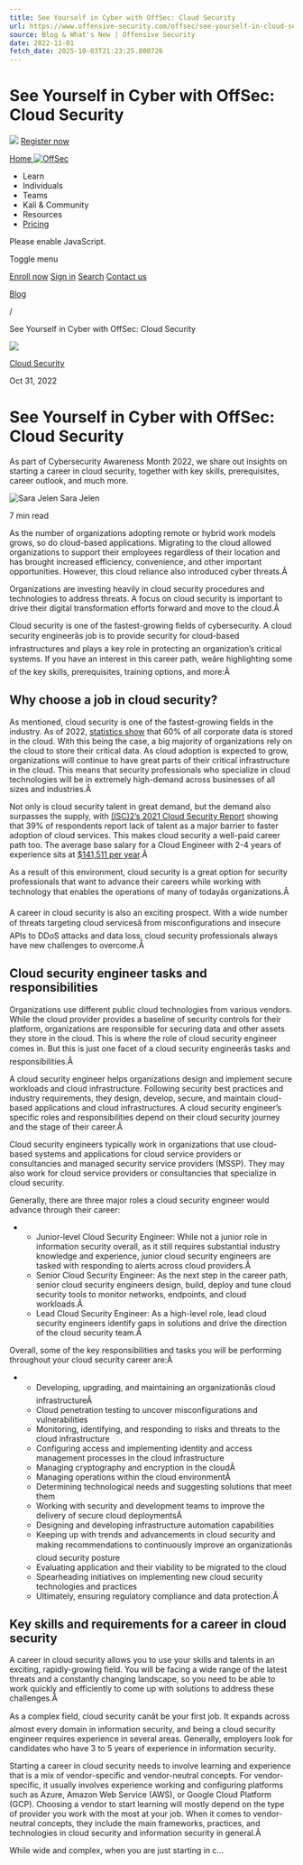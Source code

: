 ```yaml
---
title: See Yourself in Cyber with OffSec: Cloud Security
url: https://www.offensive-security.com/offsec/see-yourself-in-cloud-security/
source: Blog & What's New | Offensive Security
date: 2022-11-01
fetch_date: 2025-10-03T21:23:25.800726
---
```


# See Yourself in Cyber with OffSec: Cloud Security

![](/_astro/banner.CNlb3Bsk_1PIMW3.svg) [Register now](/events/the-gauntlet/)

[Home ![OffSec](/_astro/offsec.BneoPeSq_Z1jF970.svg)](/)

* Learn
* Individuals
* Teams
* Kali & Community
* Resources
* [Pricing](/pricing/)

Please enable JavaScript.

Toggle menu

[Enroll now](/pre-registration/) [Sign in](https://portal.offsec.com/sign-in/)  [Search](/search/)   [Contact us](/contact-us/)

[Blog](/blog/)

/

See Yourself in Cyber with OffSec: Cloud Security

![](https://www.offsec.com/app/uploads/2022/10/Cloud-security-Blog-Post-image.png)

[Cloud Security](/blog/category/cloud-security/)

Oct 31, 2022

# See Yourself in Cyber with OffSec: Cloud Security

As part of Cybersecurity Awareness Month 2022, we share out insights on starting a career in cloud security, together with key skills, prerequisites, career outlook, and much more.

![Sara Jelen](/_astro/byline.ClrL6n6g_1X3xi2.svg)  Sara Jelen

7 min read

As the number of organizations adopting remote or hybrid work models grows, so do cloud-based applications. Migrating to the cloud allowed organizations to support their employees regardless of their location and has brought increased efficiency, convenience, and other important opportunities. However, this cloud reliance also introduced cyber threats.Â

Organizations are investing heavily in cloud security procedures and technologies to address threats. A focus on cloud security is important to drive their digital transformation efforts forward and move to the cloud.Â

Cloud security is one of the fastest-growing fields of cybersecurity. A cloud security engineerâs job is to provide security for cloud-based infrastructures and plays a key role in protecting an organization’s critical systems. If you have an interest in this career path, weâre highlighting some of the key skills, prerequisites, training options, and more:Â

## Why choose a job in cloud security?

As mentioned, cloud security is one of the fastest-growing fields in the industry. As of 2022, [statistics show](https://www.statista.com/statistics/1062879/worldwide-cloud-storage-of-corporate-data/) that 60% of all corporate data is stored in the cloud. With this being the case, a big majority of organizations rely on the cloud to store their critical data. As cloud adoption is expected to grow, organizations will continue to have great parts of their critical infrastructure in the cloud. This means that security professionals who specialize in cloud technologies will be in extremely high-demand across businesses of all sizes and industries.Â

Not only is cloud security talent in great demand, but the demand also surpasses the supply, with [(ISC)2’s 2021 Cloud Security Report](https://cloud.connect.isc2.org/cloud-security-report) showing that 39% of respondents report lack of talent as a major barrier to faster adoption of cloud services. This makes cloud security a well-paid career path too. The average base salary for a Cloud Engineer with 2-4 years of experience sits at [$141,511 per year](https://www.ziprecruiter.com/Salaries/Cloud-Security-Engineer-Salary).Â

As a result of this environment, cloud security is a great option for security professionals that want to advance their careers while working with technology that enables the operations of many of todayâs organizations.Â

A career in cloud security is also an exciting prospect. With a wide number of threats targeting cloud servicesâ from misconfigurations and insecure APIs to DDoS attacks and data loss, cloud security professionals always have new challenges to overcome.Â

## Cloud security engineer tasks and responsibilities

Organizations use different public cloud technologies from various vendors. While the cloud provider provides a baseline of security controls for their platform, organizations are responsible for securing data and other assets they store in the cloud. This is where the role of cloud security engineer comes in. But this is just one facet of a cloud security engineerâs tasks and responsibilities.Â

A cloud security engineer helps organizations design and implement secure workloads and cloud infrastructure. Following security best practices and industry requirements, they design, develop, secure, and maintain cloud-based applications and cloud infrastructures. A cloud security engineer’s specific roles and responsibilities depend on their cloud security journey and the stage of their career.Â

Cloud security engineers typically work in organizations that use cloud-based systems and applications for cloud service providers or consultancies and managed security service providers (MSSP). They may also work for cloud service providers or consultancies that specialize in cloud security.

Generally, there are three major roles a cloud security engineer would advance through their career:

* + Junior-level Cloud Security Engineer: While not a junior role in information security overall, as it still requires substantial industry knowledge and experience, junior cloud security engineers are tasked with responding to alerts across cloud providers.Â
  + Senior Cloud Security Engineer: As the next step in the career path, senior cloud security engineers design, build, deploy and tune cloud security tools to monitor networks, endpoints, and cloud workloads.Â
  + Lead Cloud Security Engineer: As a high-level role, lead cloud security engineers identify gaps in solutions and drive the direction of the cloud security team.Â

Overall, some of the key responsibilities and tasks you will be performing throughout your cloud security career are:Â

* + Developing, upgrading, and maintaining an organizationâs cloud infrastructureÂ
  + Cloud penetration testing to uncover misconfigurations and vulnerabilities
  + Monitoring, identifying, and responding to risks and threats to the cloud infrastructure
  + Configuring access and implementing identity and access management processes in the cloud infrastructure
  + Managing cryptography and encryption in the cloudÂ
  + Managing operations within the cloud environmentÂ
  + Determining technological needs and suggesting solutions that meet them
  + Working with security and development teams to improve the delivery of secure cloud deploymentsÂ
  + Designing and developing infrastructure automation capabilities
  + Keeping up with trends and advancements in cloud security and making recommendations to continuously improve an organizationâs cloud security posture
  + Evaluating application and their viability to be migrated to the cloud
  + Spearheading initiatives on implementing new cloud security technologies and practices
  + Ultimately, ensuring regulatory compliance and data protection.Â

## Key skills and requirements for a career in cloud security

A career in cloud security allows you to use your skills and talents in an exciting, rapidly-growing field. You will be facing a wide range of the latest threats and a constantly changing landscape, so you need to be able to work quickly and efficiently to come up with solutions to address these challenges.Â

As a complex field, cloud security canât be your first job. It expands across almost every domain in information security, and being a cloud security engineer requires experience in several areas. Generally, employers look for candidates who have 3 to 5 years of experience in information security.

Starting a career in cloud security needs to involve learning and experience that is a mix of vendor-specific and vendor-neutral concepts. For vendor-specific, it usually involves experience working and configuring platforms such as Azure, Amazon Web Service (AWS), or Google Cloud Platform (GCP). Choosing a vendor to start learning will mostly depend on the type of provider you work with the most at your job. When it comes to vendor-neutral concepts, they include the main frameworks, practices, and technologies in cloud security and information security in general.Â

While wide and complex, when you are just starting in c...